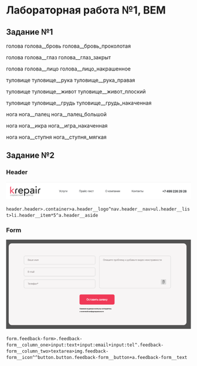 # Лабораторная работа №1, BEM
## Задание №1
голова
голова__бровь
голова__бровь_проколотая

голова
голова__глаз
голова__глаз_закрыт

голова
голова__лицо
голова__лицо_накрашенное

туловище
туловище__рука
туловище__рука_правая

туловище
туловище__живот
туловище__живот_плоский

туловище
туловище__грудь
туловище__грудь_накаченная

нога
нога__палец
нога__палец_большой

нога
нога__икра
нога__игра_накаченная

нога
нога__ступня
нога__ступня_мягкая

## Задание №2
### Header
![Header](img/header.png)

`header.header>.container>a.header__logo^nav.header__nav>ul.header__list>li.header__item*5^a.header__aside`

### Form
![Form](img/form.png)

`form.feedback-form>.feedback-form__column_one>input:text+input:email+input:tel^.feedback-form__column_two>textarea>img.feedback-form__icon^^button.button.feedback-form__button+a.feedback-form__text`